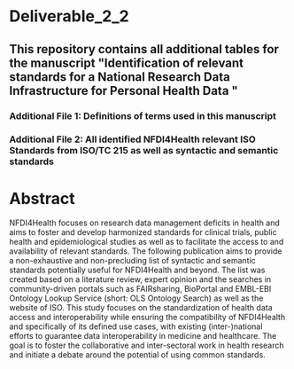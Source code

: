 # Deliverable_2_2
## This repository contains all additional tables for the manuscript "Identification of relevant standards for a National Research Data Infrastructure for Personal Health Data "

### Additional File 1: Definitions of terms used in this manuscript 
### Additional File 2: All identified NFDI4Health relevant ISO Standards from ISO/TC 215 as well as syntactic and semantic standards

# Abstract
NFDI4Health focuses on research data management deficits in health and aims to foster and develop harmonized standards for clinical trials, public health and epidemiological studies as well as to facilitate the access to and availability of relevant standards. The following publication aims to provide a non-exhaustive and non-precluding list of syntactic and semantic standards potentially useful for NFDI4Health and beyond. The list was created based on a literature review, expert opinion and the searches in community-driven portals such as FAIRsharing, BioPortal and EMBL-EBI Ontology Lookup Service (short: OLS Ontology Search) as well as the website of ISO. This study focuses on the standardization of health data access and interoperability while ensuring the compatibility of NFDI4Health and specifically of its defined use cases, with existing (inter-)national efforts to guarantee data interoperability in medicine and healthcare. The goal is to foster the collaborative and inter-sectoral work in health research and initiate a debate around the potential of using common standards. 

